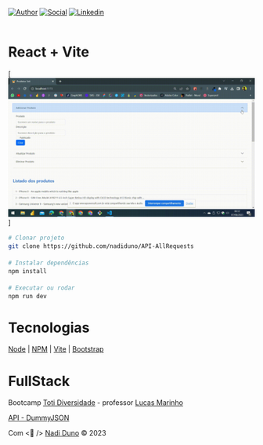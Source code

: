 [![Author](https://img.shields.io/badge/Dev-Nadi%20Duno-blueviolet%20)](https://portfolio-nadi.vercel.app/)
[![Social](https://img.shields.io/twitter/follow/nadiduno?label=%40nadiduno&style=social)](https://twitter.com/nadiduno)
[![Linkedin](https://img.shields.io/badge/in-Nadi%20Duno-blue)](https://www.linkedin.com/in/nadiduno/)
<br />
<br />

# React + Vite

[![Ver video](https://github.com/nadiduno/API-AllRequests/blob/main/.github/ImgApp.gif)]

```Bash
# Clonar projeto
git clone https://github.com/nadiduno/API-AllRequests

# Instalar dependências
npm install

# Executar ou rodar
npm run dev
```

# Tecnologias 

[Node](https://nodejs.org/) | [NPM](https://www.npmjs.com/) | [Vite](https://vitejs.dev/) | [Bootstrap](https://react-bootstrap.netlify.app/)

# FullStack

Bootcamp [Toti Diversidade](https://totidiversidade.com.br/) - professor [Lucas Marinho](https://github.com/lucastoti)

[API - DummyJSON](https://dummyjson.com/docs/products)

Com <💜 /> [Nadi Duno](https://www.linkedin.com/in/nadiduno/) © 2023